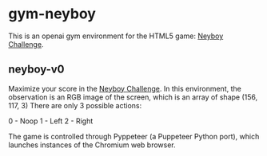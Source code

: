 # gym-neyboy

This is an openai gym environment for the HTML5 game: [Neyboy Challenge](https://neyboy.com.br).

## neyboy-v0

Maximize your score in the [Neyboy Challenge](https://neyboy.com.br).
In this environment, the observation is an RGB image of the screen, which is an array of shape (156, 117, 3)
There are only 3 possible actions:

0 - Noop
1 - Left
2 - Right


The game is controlled through Pyppeteer (a Puppeteer Python port), which launches instances of the Chromium web browser.
